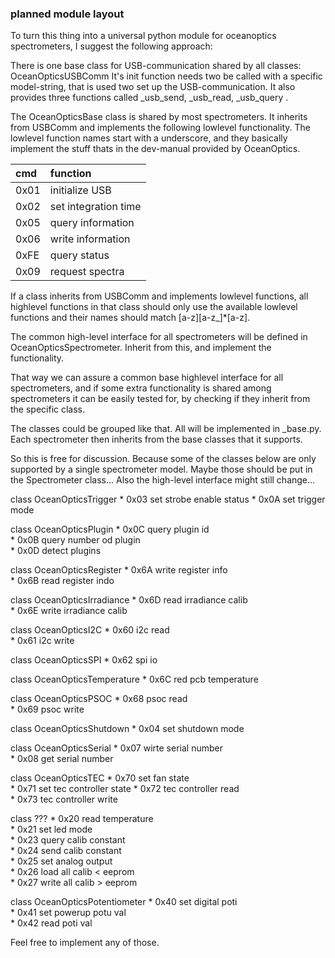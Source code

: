 
### planned module layout

To turn this thing into a universal python module for oceanoptics spectrometers, I suggest the following approach:

There is one base class for USB-communication shared by all classes:
    OceanOpticsUSBComm
It's init function needs two be called with a specific model-string, that is used two set up the USB-communication.
It also provides three functions called \_usb\_send, \_usb\_read, \_usb\_query .

The OceanOpticsBase class is shared by most spectrometers. It inherits from USBComm and implements the following lowlevel functionality. The lowlevel function names start with a underscore, and they basically implement the stuff thats in the dev-manual provided by OceanOptics.

| cmd | function             |   
|:----|:---------------------|
| 0x01| initialize USB          
| 0x02| set integration time    
| 0x05| query information       
| 0x06| write information       
| 0xFE| query status            
| 0x09| request spectra         


If a class inherits from USBComm and implements lowlevel functions, all highlevel functions in that class should only use the available lowlevel functions and their names should match \[a\-z\]\[a\-z\_\]\*\[a\-z\].

The common high-level interface for all spectrometers will be defined in OceanOpticsSpectrometer. Inherit from this, and implement the functionality.

That way we can assure a common base highlevel interface for all spectrometers, and if some extra functionality is shared among spectrometers it can be easily tested for, by checking if they inherit from the specific class.

The classes could be grouped like that. All will be implemented in \_base.py. Each spectrometer then inherits from the base classes that it supports.

So this is free for discussion. Because some of the classes below are only supported by a single spectrometer model. Maybe those should be put in the Spectrometer class... Also the high-level interface might still change...


class OceanOpticsTrigger
    * 0x03 set strobe enable status 
    * 0x0A set trigger mode         

class OceanOpticsPlugin
    * 0x0C query plugin id          
    * 0x0B query number od plugin   
    * 0x0D detect plugins           

class OceanOpticsRegister
    * 0x6A write register info      
    * 0x6B read register indo       

class OceanOpticsIrradiance
    * 0x6D read irradiance calib    
    * 0x6E write irradiance calib   

class OceanOpticsI2C
    * 0x60 i2c read                 
    * 0x61 i2c write                

class OceanOpticsSPI
    * 0x62 spi io                   

class OceanOpticsTemperature
    * 0x6C red pcb temperature      

class OceanOpticsPSOC
    * 0x68 psoc read                
    * 0x69 psoc write               

class OceanOpticsShutdown
    * 0x04 set shutdown mode        

class OceanOpticsSerial
    * 0x07 wirte serial number      
    * 0x08 get serial number        

class OceanOpticsTEC
    * 0x70 set fan state            
    * 0x71 set tec controller state 
    * 0x72 tec controller read      
    * 0x73 tec controller write     

class ???
    * 0x20 read temperature         
    * 0x21 set led mode             
    * 0x23 query calib constant     
    * 0x24 send calib constant      
    * 0x25 set analog output        
    * 0x26 load all calib < eeprom  
    * 0x27 write all calib > eeprom 

class OceanOpticsPotentiometer
    * 0x40 set digital poti         
    * 0x41 set powerup potu val     
    * 0x42 read poti val            


Feel free to implement any of those.

